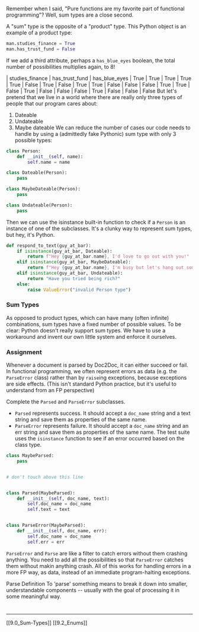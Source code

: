 Remember when I said, "Pure functions are my favorite part of functional programming"? Well, sum types are a close second.

A "sum" type is the opposite of a "product" type. This Python object is an example of a product type:
``` python
man.studies_finance = True
man.has_trust_fund = False
```
If we add a third attribute, perhaps a `has_blue_eyes` boolean, the total number of possibilities multiplies again, to 8!

|  studies_finance	|  has_trust_fund	|  has_blue_eyes
|  True	    	    	    | 	     True		        |  True
|  True	   	    	   	    |  True		    	        |  False
|  True	    	    	    |  False	    	    	|  True
|  True	    	    	    |  False	    	    	|  False
|  False		    	    |  True	    	    	    |  True
|  False		    	    |  True	    	    	    |  False
|  False		    	    |  False		    	    |  True
|  False		    	    |  False		    	    |  False
But let's pretend that we live in a world where there are really only three types of people that our program cares about:
1. Dateable
2. Undateable
3. Maybe dateable
We can reduce the number of cases our code needs to handle by using a (admittedly fake Pythonic) sum type with only 3 possible types:
``` python
class Person:
    def __init__(self, name):
        self.name = name

class Dateable(Person):
    pass

class MaybeDateable(Person):
    pass

class Undateable(Person):
    pass
```
Then we can use the isinstance built-in function to check if a `Person` is an instance of one of the subclasses. It's a clunky way to represent sum types, but hey, it's Python.
``` python
def respond_to_text(guy_at_bar):
    if isinstance(guy_at_bar, Dateable):
        return f"Hey {guy_at_bar.name}, I'd love to go out with you!"
    elif isinstance(guy_at_bar, MaybeDateable):
        return f"Hey {guy_at_bar.name}, I'm busy but let's hang out sometime later."
    elif isinstance(guy_at_bar, Undateable):
        return "Have you tried being rich?"
    else:
        raise ValueError("invalid Person type")
```
### Sum Types
As opposed to product types, which can have many (often infinite) combinations, sum types have a fixed number of possible values. To be clear: Python doesn't really support sum types. We have to use a workaround and invent our own little system and enforce it ourselves.

### Assignment
Whenever a document is parsed by Doc2Doc, it can either succeed or fail. In functional programming, we often represent errors as data (e.g. the `ParseError` class) rather than by `raise`ing exceptions, because exceptions are side effects. (This isn't standard Python practice, but it's useful to understand from an FP perspective)

Complete the `Parsed` and `ParseError` subclasses.

- `Parsed` represents success. It should accept a `doc_name` string and a text string and save them as properties of the same name.
- `ParseError` represents failure. It should accept a `doc_name` string and an err string and save them as properties of the same name.
The test suite uses the `isinstance` function to see if an error occurred based on the class type.
``` python
class MaybeParsed:
    pass


# don't touch above this line


class Parsed(MaybeParsed):
    def __init__(self, doc_name, text):
        self.doc_name = doc_name
        self.text = text


class ParseError(MaybeParsed):
    def __init__(self, doc_name, err):
        self.doc_name = doc_name
        self.err = err

```

`ParseError` and `Parse` are like a filter to catch errors without them crashing anything. 
You need to add all the possibilities so that `ParseError` catches them without makin anything crash.
All of this works for handling errors in a more FP way, as data, instead of an immediate program-halting exceptions. 

Parse Definition
To 'parse' something means to break it down into smaller, understandable components -- 
usually with the goal of processing it in some meaningful way. 


# 
---
[[9.0_Sum-Types]]
[[9.2_Enums]]
